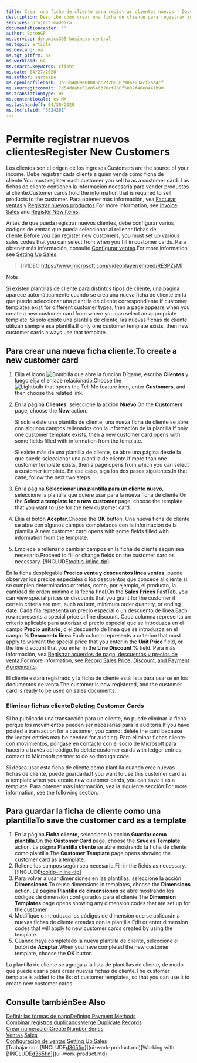 ```yaml
---
title: Crear una ficha de cliente para registrar clientes nuevos | Documentos de Microsoft
description: Describe cómo crear una ficha de cliente para registrar información acerca de cada cliente nuevo o existente a los que venda productos.
services: project-madeira
documentationcenter: ''
author: SorenGP
ms.service: dynamics365-business-central
ms.topic: article
ms.devlang: na
ms.tgt_pltfrm: na
ms.workload: na
ms.search.keywords: client
ms.date: 04/27/2020
ms.author: sgroespe
ms.openlocfilehash: 3b56b4009e08085bb232b050790aa03acf2aa4cf
ms.sourcegitcommit: 7d54d8abe52e0546378cf760f5082f46e8441b90
ms.translationtype: HT
ms.contentlocale: es-MX
ms.lasthandoff: 04/30/2020
ms.locfileid: "3324281"
---
```

# <a name="register-new-customers"></a><span data-ttu-id="22331-103">Permite registrar nuevos clientes</span><span class="sxs-lookup"><span data-stu-id="22331-103">Register New Customers</span></span>
<span data-ttu-id="22331-104">Los clientes son el origen de los ingresos.</span><span class="sxs-lookup"><span data-stu-id="22331-104">Customers are the source of your income.</span></span> <span data-ttu-id="22331-105">Debe registrar cada cliente a quien venda como ficha de cliente.</span><span class="sxs-lookup"><span data-stu-id="22331-105">You must register each customer you sell to as a customer card.</span></span> <span data-ttu-id="22331-106">Las fichas de cliente contienen la información necesaria para vender productos al cliente.</span><span class="sxs-lookup"><span data-stu-id="22331-106">Customer cards hold the information that is required to sell products to the customer.</span></span> <span data-ttu-id="22331-107">Para obtener más información, vea [Facturar ventas](sales-how-invoice-sales.md) y [Registrar nuevos productos](inventory-how-register-new-items.md).</span><span class="sxs-lookup"><span data-stu-id="22331-107">For more information, see [Invoice Sales](sales-how-invoice-sales.md) and [Register New Items](inventory-how-register-new-items.md).</span></span>  

<span data-ttu-id="22331-108">Antes de que pueda registrar nuevos clientes, debe configurar varios códigos de ventas que pueda seleccionar al rellenar fichas de cliente.</span><span class="sxs-lookup"><span data-stu-id="22331-108">Before you can register new customers, you must set up various sales codes that you can select from when you fill in customer cards.</span></span> <span data-ttu-id="22331-109">Para obtener más información, consulte [Configurar ventas](sales-setup-sales.md).</span><span class="sxs-lookup"><span data-stu-id="22331-109">For more information, see [Setting Up Sales](sales-setup-sales.md).</span></span>

> [!VIDEO https://www.microsoft.com/videoplayer/embed/RE3PZsM]

> [!NOTE]  
> <span data-ttu-id="22331-110">Si existen plantillas de cliente para distintos tipos de cliente, una página aparece automáticamente cuando se crea una nueva ficha de cliente en la que puede seleccionar una plantilla de cliente correspondiente.</span><span class="sxs-lookup"><span data-stu-id="22331-110">If customer templates exist for different customer types, then a page appears when you create a new customer card from where you can select an appropriate template.</span></span> <span data-ttu-id="22331-111">Si solo existe una plantilla de cliente, las nuevas fichas de cliente utilizan siempre esa plantilla.</span><span class="sxs-lookup"><span data-stu-id="22331-111">If only one customer template exists, then new customer cards always use that template.</span></span>  

## <a name="to-create-a-new-customer-card"></a><span data-ttu-id="22331-112">Para crear una nueva ficha cliente.</span><span class="sxs-lookup"><span data-stu-id="22331-112">To create a new customer card</span></span>
1. <span data-ttu-id="22331-113">Elija el icono ![Bombilla que abre la función Dígame](media/ui-search/search_small.png "Dígame qué desea hacer"), escriba **Clientes** y luego elija el enlace relacionado.</span><span class="sxs-lookup"><span data-stu-id="22331-113">Choose the ![Lightbulb that opens the Tell Me feature](media/ui-search/search_small.png "Tell me what you want to do") icon, enter **Customers**, and then choose the related link.</span></span>  
2. <span data-ttu-id="22331-114">En la página **Clientes**, seleccione la acción **Nuevo**.</span><span class="sxs-lookup"><span data-stu-id="22331-114">On the **Customers** page, choose the **New** action.</span></span>

    <span data-ttu-id="22331-115">Si solo existe una plantilla de cliente, una nueva ficha de cliente se abre con algunos campos rellenados con la información de la plantilla.</span><span class="sxs-lookup"><span data-stu-id="22331-115">If only one customer template exists, then a new customer card opens with some fields filled with information from the template.</span></span>

    <span data-ttu-id="22331-116">Si existe más de una plantilla de cliente, se abre una página desde la que puede seleccionar una plantilla de cliente.</span><span class="sxs-lookup"><span data-stu-id="22331-116">If more than one customer template exists, then a page opens from which you can select a customer template.</span></span> <span data-ttu-id="22331-117">En ese caso, siga los dos pasos siguientes.</span><span class="sxs-lookup"><span data-stu-id="22331-117">In that case, follow the next two steps.</span></span>
3. <span data-ttu-id="22331-118">En la página **Seleccionar una plantilla para un cliente nuevo**, seleccione la plantilla que quiere usar para la nueva ficha de cliente.</span><span class="sxs-lookup"><span data-stu-id="22331-118">On the **Select a template for a new customer** page, choose the template that you want to use for the new customer card.</span></span>
4. <span data-ttu-id="22331-119">Elija el botón **Aceptar**.</span><span class="sxs-lookup"><span data-stu-id="22331-119">Choose the **OK** button.</span></span> <span data-ttu-id="22331-120">Una nueva ficha de cliente se abre con algunos campos completados con la información de la plantilla.</span><span class="sxs-lookup"><span data-stu-id="22331-120">A new customer card opens with some fields filled with information from the template.</span></span>  
5. <span data-ttu-id="22331-121">Empiece a rellenar o cambiar campos en la ficha de cliente según sea necesario.</span><span class="sxs-lookup"><span data-stu-id="22331-121">Proceed to fill or change fields on the customer card as necessary.</span></span> [!INCLUDE[tooltip-inline-tip](includes/tooltip-inline-tip_md.md)]

<span data-ttu-id="22331-122">En la ficha desplegable **Precios venta y descuentos línea ventas**, puede observar los precios especiales o los descuentos que concede al cliente si se cumplen determinados criterios, como, por ejemplo, el producto, la cantidad de orden mínima o la fecha final.</span><span class="sxs-lookup"><span data-stu-id="22331-122">On the **Sales Prices** FastTab, you can view special prices or discounts that you grant for the customer if certain criteria are met, such as item, minimum order quantity, or ending date.</span></span> <span data-ttu-id="22331-123">Cada fila representa un precio especial o un descuento de línea.</span><span class="sxs-lookup"><span data-stu-id="22331-123">Each row represents a special price or line discount.</span></span> <span data-ttu-id="22331-124">Cada columna representa un criterio aplicable para autorizar el precio especial que se introduzca en el campo **Precio unitario**, o el descuento de línea que se introduzca en el campo **% Descuento línea**.</span><span class="sxs-lookup"><span data-stu-id="22331-124">Each column represents a criterion that must apply to warrant the special price that you enter in the **Unit Price** field, or the line discount that you enter in the **Line Discount %** field.</span></span> <span data-ttu-id="22331-125">Para más información, vea [Registrar acuerdos de pago, descuentos y precios de venta](sales-how-record-sales-price-discount-payment-agreements.md).</span><span class="sxs-lookup"><span data-stu-id="22331-125">For more information, see [Record Sales Price, Discount, and Payment Agreements](sales-how-record-sales-price-discount-payment-agreements.md).</span></span>

<span data-ttu-id="22331-126">El cliente estará registrado y la ficha de cliente está lista para usarse en los documentos de venta.</span><span class="sxs-lookup"><span data-stu-id="22331-126">The customer is now registered, and the customer card is ready to be used on sales documents.</span></span>

### <a name="deleting-customer-cards"></a><span data-ttu-id="22331-127">Eliminar fichas cliente</span><span class="sxs-lookup"><span data-stu-id="22331-127">Deleting Customer Cards</span></span>
<span data-ttu-id="22331-128">Si ha publicado una transacción para un cliente, no puede eliminar la ficha porque los movimientos pueden ser necesarias para la auditoría.</span><span class="sxs-lookup"><span data-stu-id="22331-128">If you have posted a transaction for a customer, you cannot delete the card because the ledger entries may be needed for auditing.</span></span> <span data-ttu-id="22331-129">Para eliminar fichas cliente con movimientos, póngase en contacto con el socio de Microsoft para hacerlo a través del código.</span><span class="sxs-lookup"><span data-stu-id="22331-129">To delete customer cards with ledger entries, contact to Microsoft partner to do so through code.</span></span>

<span data-ttu-id="22331-130">Si desea usar esta ficha de cliente como plantilla cuando cree nuevas fichas de cliente, puede guardarla.</span><span class="sxs-lookup"><span data-stu-id="22331-130">If you want to use this customer card as a template when you create new customer cards, you can save it as a template.</span></span> <span data-ttu-id="22331-131">Para obtener más información, vea la siguiente sección:</span><span class="sxs-lookup"><span data-stu-id="22331-131">For more information, see the following section.</span></span>

## <a name="to-save-the-customer-card-as-a-template"></a><span data-ttu-id="22331-132">Para guardar la ficha de cliente como una plantilla</span><span class="sxs-lookup"><span data-stu-id="22331-132">To save the customer card as a template</span></span>
1. <span data-ttu-id="22331-133">En la página **Ficha cliente**, seleccione la acción **Guardar como plantilla**.</span><span class="sxs-lookup"><span data-stu-id="22331-133">On the **Customer Card** page, choose the **Save as Template** action.</span></span> <span data-ttu-id="22331-134">La página **Plantilla cliente** se abre mostrando la ficha de cliente como plantilla.</span><span class="sxs-lookup"><span data-stu-id="22331-134">The **Customer Template** page opens showing the customer card as a template.</span></span>
2. <span data-ttu-id="22331-135">Rellene los campos según sea necesario.</span><span class="sxs-lookup"><span data-stu-id="22331-135">Fill in the fields as necessary.</span></span> [!INCLUDE[tooltip-inline-tip](includes/tooltip-inline-tip_md.md)]
3. <span data-ttu-id="22331-136">Para volver a usar dimensiones en las plantillas, seleccione la acción **Dimensiones**.</span><span class="sxs-lookup"><span data-stu-id="22331-136">To reuse dimensions in templates, choose the **Dimensions** action.</span></span> <span data-ttu-id="22331-137">La página **Plantilla de dimensiones** se abre mostrando los códigos de dimensión configurados para el cliente.</span><span class="sxs-lookup"><span data-stu-id="22331-137">The **Dimension Templates** page opens showing any dimension codes that are set up for the customer.</span></span>
4. <span data-ttu-id="22331-138">Modifique o introduzca los códigos de dimensión que se aplicarán a nuevas fichas de cliente creadas con la plantilla.</span><span class="sxs-lookup"><span data-stu-id="22331-138">Edit or enter dimension codes that will apply to new customer cards created by using the template.</span></span>  
5. <span data-ttu-id="22331-139">Cuando haya completado la nueva plantilla de cliente, seleccione el botón de **Aceptar**.</span><span class="sxs-lookup"><span data-stu-id="22331-139">When you have completed the new customer template, choose the **OK** button.</span></span>

<span data-ttu-id="22331-140">La plantilla de cliente se agrega a la lista de plantillas de cliente, de modo que puede usarla para crear nuevas fichas de cliente.</span><span class="sxs-lookup"><span data-stu-id="22331-140">The customer template is added to the list of customer templates, so that you can use it to create new customer cards.</span></span>

## <a name="see-also"></a><span data-ttu-id="22331-141">Consulte también</span><span class="sxs-lookup"><span data-stu-id="22331-141">See Also</span></span>
[<span data-ttu-id="22331-142">Definir las formas de pago</span><span class="sxs-lookup"><span data-stu-id="22331-142">Defining Payment Methods</span></span>](finance-payment-methods.md)  
[<span data-ttu-id="22331-143">Combinar registros duplicados</span><span class="sxs-lookup"><span data-stu-id="22331-143">Merge Duplicate Records</span></span>](sales-how-merge-duplicate-records.md)  
[<span data-ttu-id="22331-144">Crear numeración</span><span class="sxs-lookup"><span data-stu-id="22331-144">Create Number Series</span></span>](ui-create-number-series.md)  
<span data-ttu-id="22331-145">[Ventas](sales-manage-sales.md)  </span><span class="sxs-lookup"><span data-stu-id="22331-145">[Sales](sales-manage-sales.md)  </span></span>  
<span data-ttu-id="22331-146">[Configuración de ventas](sales-setup-sales.md)  </span><span class="sxs-lookup"><span data-stu-id="22331-146">[Setting Up Sales](sales-setup-sales.md)  </span></span>  
<span data-ttu-id="22331-147">[Trabajar con [!INCLUDE[d365fin](includes/d365fin_md.md)]](ui-work-product.md)</span><span class="sxs-lookup"><span data-stu-id="22331-147">[Working with [!INCLUDE[d365fin](includes/d365fin_md.md)]](ui-work-product.md)</span></span>

